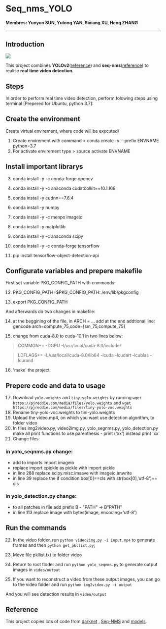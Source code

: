 # Seq_nms_YOLO

#### Membres: Yunyun SUN, Yutong YAN, Sixiang XU, Heng ZHANG

---

## Introduction

![](img/index.jpg) 

This project combines **YOLOv2**([reference](https://arxiv.org/abs/1506.02640)) and **seq-nms**([reference](https://arxiv.org/abs/1602.08465)) to realise **real time video detection**.

## Steps

In order to perform real time video detection, perform folowing steps using terminal [Prepered for Ubuntu, python 3.7]:

## Create the environment

Create virtual envirement, where code will be executed/
1. Create envirement with command > conda create -y --prefix ENVNAME python=3.7
2. For activate envirement type > source activate ENVNAME

## Install important librarys 

3. conda install -y -c conda-forge opencv

4. conda install -y -c anaconda cudatoolkit==10.1.168

5. conda install -y cudnn==7.6.4

6. conda install -y numpy

7. conda install -y -c menpo imageio 

8. conda install -y matplotlib

9. conda install -y -c anaconda scipy

10. conda install -y -c conda-forge tensorflow

11. pip install tensorflow-object-detection-api

## Configurate variables and prepere makefile

First set variable PKG_CONFIG_PATH with commands:

12. PKG_CONFIG_PATH=$PKG_CONFIG_PATH:./env/lib/pkgconfig

13. export PKG_CONFIG_PATH

And afterwards do two changes in makefile:

14. at the beggining of the file, in ARCH = ... add at the end addtional line: gencode arch=compute_75,code=[sm_75,compute_75]

15. change from cuda-8.0 to cuda-10.1 in two lines below:

> COMMON+= -DGPU -I/usr/local/cuda-8.0/include/

> LDFLAGS+= -L/usr/local/cuda-8.0/lib64 -lcuda -lcudart -lcublas -lcurand

16. 'make' the project

## Prepere code and data to usage

17. Download `yolo.weights` and `tiny-yolo.weights` by running `wget https://pjreddie.com/media/files/yolo.weights` and `wget https://pjreddie.com/media/files/tiny-yolo-voc.weights`
18. Rename tiny-yolo-voc.weights to tini-yolo.weights
19. Upload the video.mp4, on which you want use detection algorithm, to folder video
20. In files img2video.py, video2img.py, yolo_segnms.py, yolo_detection.py make all print functions to use parenthesis - print ('xx') instead print 'xx'
21. Change files:

### in yolo_seqnms.py change:
* add to imports import imageio
* replace import cpickle as pickle with import pickle
* in line 288 replace scipy.misc.imsave with imageio.imwrite
* in line 39 replace the if condition box[0]==cls with str(box[0],'utf-8')== cls

### in yolo_detection.py change:
* to all patches in file add prefix B - "PATH" -> B"PATH"
* in line 113 replace image with bytes(image, encoding='utf-8')

## Run the commands

22. In the video folder, run `python video2img.py -i input.mp4` to generate frames and then `python get_pkllist.py`;

23. Move file pkllist.txt to folder video

24. Return to root floder and run `python yolo_seqnms.py` to generate output images in `video/output`

25. If you want to reconstruct a video from these output images, you can go to the video folder and run `python img2video.py -i output`

And you will see detection results in `video/output`

## Reference

This project copies lots of code from [darknet](https://github.com/pjreddie/darknet) , [Seq-NMS](https://github.com/lrghust/Seq-NMS) and  [models](https://github.com/tensorflow/models).
